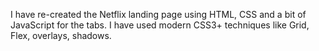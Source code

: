  I have re-created the Netflix landing page using HTML, CSS and a bit of JavaScript for the tabs. I have used modern CSS3+ techniques like Grid, Flex, overlays, shadows.

 